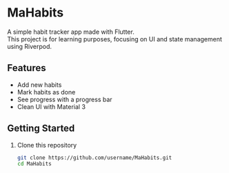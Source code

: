 # MaHabits

A simple habit tracker app made with Flutter.  
This project is for learning purposes, focusing on UI and state management using Riverpod.

## Features
- Add new habits
- Mark habits as done
- See progress with a progress bar
- Clean UI with Material 3

## Getting Started
1. Clone this repository  
   ```bash
   git clone https://github.com/username/MaHabits.git
   cd MaHabits
